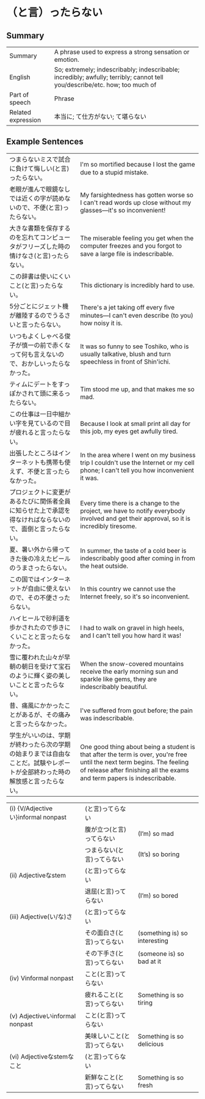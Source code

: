 # （と言）ったらない

## Summary

<table><tr>   <td>Summary</td>   <td>A phrase used to express a strong sensation or emotion.</td></tr><tr>   <td>English</td>   <td>So; extremely; indescribably; indescribable; incredibly; awfully; terribly; cannot tell you/describe/etc. how; too much of</td></tr><tr>   <td>Part of speech</td>   <td>Phrase</td></tr><tr>   <td>Related expression</td>   <td>本当に; て仕方がない; て堪らない</td></tr></table>

## Example Sentences

<table><tr>   <td>つまらないミスで試合に負けて悔しい(と言)ったらない。</td>   <td>I'm so mortiﬁed because I lost the game due to a stupid mistake.</td></tr><tr>   <td>老眼が進んで眼鏡なしでは近くの字が読めないので、不便(と言)ったらない。</td>   <td>My farsightedness has gotten worse so I can't read words up close without my glasses—it's so inconvenient!</td></tr><tr>   <td>大きな書類を保存するのを忘れてコンピュータがフリーズした時の情けなさ(と言)ったらない。</td>   <td>The miserable feeling you get when the computer freezes and you forgot to save a large ﬁle is indescribable.</td></tr><tr>   <td>この辞書は使いにくいこと(と言)ったらない。</td>   <td>This dictionary is incredibly hard to use.</td></tr><tr>   <td>5分ごとにジェット機が離陸するのでうるさいと言ったらない。</td>   <td>There's a jet taking off every ﬁve minutes—I can't even describe (to you) how noisy it is.</td></tr><tr>   <td>いつもよくしゃべる俊子が慎一の前で赤くなって何も言えないので、おかしいったらなかった。</td>   <td>It was so funny to see Toshiko, who is usually talkative, blush and turn speechless in front of Shin'ichi.</td></tr><tr>   <td>ティムにデートをすっぽかされて頭に来るったらない。</td>   <td>Tim stood me up, and that makes me so mad.</td></tr><tr>   <td>この仕事は一日中細かい字を見ているので目が疲れると言ったらない。</td>   <td>Because I look at small print all day for this job, my eyes get awfully tired.</td></tr><tr>   <td>出張したところはインターネットも携帯も使えず、不便と言ったらなかった。</td>   <td>In the area where I went on my business trip I couldn't use the Internet or my cell phone; I can't tell you how inconvenient it was.</td></tr><tr>   <td>プロジェクトに変更があるたびに関係者全員に知らせた上で承認を得なければならないので、面倒と言ったらない。</td>   <td>Every time there is a change to the project, we have to notify everybody involved and get their approval, so it is incredibly tiresome.</td></tr><tr>   <td>夏、暑い外から帰ってきた後の冷えたビールのうまさったらない。</td>   <td>In summer, the taste of a cold beer is indescribably good after coming in from the heat outside.</td></tr><tr>   <td>この国ではインターネットが自由に使えないので、その不便さったらない。</td>   <td>In this country we cannot use the Internet freely, so it's so inconvenient.</td></tr><tr>   <td>ハイヒールで砂利道を歩かされたので歩きにくいことと言ったらなかった。</td>   <td>I had to walk on gravel in high heels, and I can't tell you how hard it was!</td></tr><tr>   <td>雪に覆われた山々が早朝の朝日を受けて宝石のように輝く姿の美しいことと言ったらない。</td>   <td>When the snow-covered mountains receive the early morning sun and sparkle like gems, they are indescribably beautiful.</td></tr><tr>   <td>昔、痛風にかかったことがあるが、その痛みと言ったらなかった。</td>   <td>I've suffered from gout before; the pain was indescribable.</td></tr><tr>   <td>学生がいいのは、学期が終わったら次の学期の始まりまでは自由なことだ。試験やレポートが全部終わった時の解放感と言ったらない。</td>   <td>One good thing about being a student is that after the term is over, you're free until the next term begins. The feeling of release after ﬁnishing all the exams and term papers is indescribable.</td></tr></table>

<table class="table"><tbody><tr class="tr head"><td class="td"><span class="numbers">(i)</span> <span class="bold">{V/Adjectiveい}informal nonpast</span></td><td class="td"><span>(</span><span class="concept">と言</span>)<span class="concept">ってらない</span></td><td class="td"></td></tr><tr class="tr"><td class="td"></td><td class="td"><span>腹が立つ(</span><span class="concept">と言</span>)<span class="concept">ってらない</span></td><td class="td"><span>(I’m) so mad</span></td></tr><tr class="tr"><td class="td"></td><td class="td"><span>つまらない(</span><span class="concept">と言</span>)<span class="concept">ってらない</span></td><td class="td"><span>(It’s) so boring</span></td></tr><tr class="tr head"><td class="td"><span class="numbers">(ii)</span> <span class="bold">Adjectiveなstem</span></td><td class="td"><span>(</span><span class="concept">と言</span>)<span class="concept">ってらない</span></td><td class="td"></td></tr><tr class="tr"><td class="td"></td><td class="td"><span>退屈(</span><span class="concept">と言</span>)<span class="concept">ってらない</span></td><td class="td"><span>(I’m) so bored</span></td></tr><tr class="tr head"><td class="td"><span class="numbers">(iii)</span> <span class="bold">Adjective(い/な)さ</span></td><td class="td"><span>(</span><span class="concept">と言</span>)<span class="concept">ってらない</span></td><td class="td"></td></tr><tr class="tr"><td class="td"></td><td class="td"><span>その面白さ(</span><span class="concept">と言</span>)<span class="concept">ってらない</span></td><td class="td"><span>(something is) so interesting</span></td></tr><tr class="tr"><td class="td"></td><td class="td"><span>その下手さ(</span><span class="concept">と言</span>)<span class="concept">ってらない</span></td><td class="td"><span>(someone is) so bad at it</span></td></tr><tr class="tr head"><td class="td"><span class="numbers">(iv)</span> <span class="bold">Vinformal nonpast</span></td><td class="td"><span>こと(</span><span class="concept">と言</span>)<span class="concept">ってらない</span></td><td class="td"></td></tr><tr class="tr"><td class="td"></td><td class="td"><span>疲れること(</span><span class="concept">と言</span>)<span class="concept">ってらない</span></td><td class="td"><span>Something is so tiring</span></td></tr><tr class="tr head"><td class="td"><span class="numbers">(v)</span> <span class="bold">Adjectiveいinformal nonpast</span></td><td class="td"><span>こと(</span><span class="concept">と言</span>)<span class="concept">ってらない</span></td><td class="td"></td></tr><tr class="tr"><td class="td"></td><td class="td"><span>美味しいこと(</span><span class="concept">と言</span>)<span class="concept">ってらない</span></td><td class="td"><span>Something is so delicious</span></td></tr><tr class="tr head"><td class="td"><span class="numbers">(vi)</span> <span class="bold">Adjectiveなstemなこと</span></td><td class="td"><span>(</span><span class="concept">と言</span>)<span class="concept">ってらない</span></td><td class="td"></td></tr><tr class="tr"><td class="td"></td><td class="td"><span>新鮮なこと(</span><span class="concept">と言</span>)<span class="concept">ってらない</span></td><td class="td"><span>Something is so fresh</span></td></tr></tbody></table>

